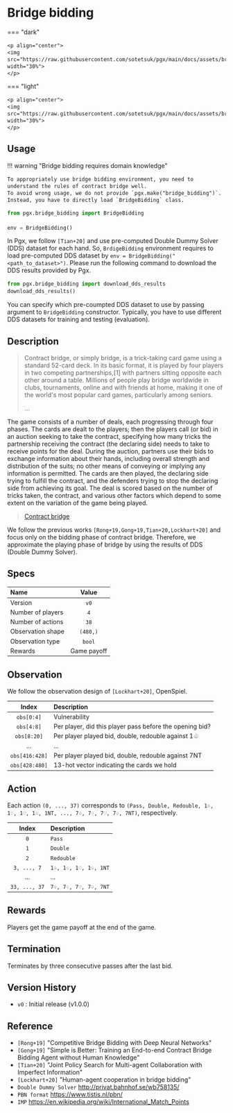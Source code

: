 # Bridge bidding

=== "dark" 

    <p align="center">
    <img src="https://raw.githubusercontent.com/sotetsuk/pgx/main/docs/assets/bridge_bidding_dark.gif" width="30%">
    </p>

=== "light" 

    <p align="center">
    <img src="https://raw.githubusercontent.com/sotetsuk/pgx/main/docs/assets/bridge_bidding_light.gif" width="30%">
    </p>

## Usage

!!! warning "Bridge bidding requires domain knowledge"

    To appropriately use bridge bidding environment, you need to understand the rules of contract bridge well.
    To avoid wrong usage, we do not provide `pgx.make("bridge_bidding")`.
    Instead, you have to directly load `BridgeBidding` class.

```py
from pgx.bridge_bidding import BridgeBidding

env = BridgeBidding()
```

In Pgx, we follow `[Tian+20]` and use pre-computed Double Dummy Solver (DDS) dataset for each hand.
So, `BrdigeBidding` environment requires to load pre-computed DDS dataset by `env = BridgeBidding("<path_to_dataset>")`.
Please run the following command to download the DDS results provided by Pgx.

```py
from pgx.bridge_bidding import download_dds_results
download_dds_results()
```

You can specify which pre-coumpted DDS dataset to use by passing argument to `BridgeBidding` constructor.
Typically, you have to use different DDS datasets for training and testing (evaluation).

## Description

> Contract bridge, or simply bridge, is a trick-taking card game using a standard 52-card deck. In its basic format, it is played by four players in two competing partnerships,[1] with partners sitting opposite each other around a table. Millions of people play bridge worldwide in clubs, tournaments, online and with friends at home, making it one of the world's most popular card games, particularly among seniors.
> 
> ...
> 
The game consists of a number of deals, each progressing through four phases. The cards are dealt to the players; then the players call (or bid) in an auction seeking to take the contract, specifying how many tricks the partnership receiving the contract (the declaring side) needs to take to receive points for the deal. During the auction, partners use their bids to exchange information about their hands, including overall strength and distribution of the suits; no other means of conveying or implying any information is permitted. The cards are then played, the declaring side trying to fulfill the contract, and the defenders trying to stop the declaring side from achieving its goal. The deal is scored based on the number of tricks taken, the contract, and various other factors which depend to some extent on the variation of the game being played.
> 
> [Contract bridge](https://en.wikipedia.org/wiki/Contract_bridge)

We follow the previous works `[Rong+19,Gong+19,Tian+20,Lockhart+20]` and focus only on the bidding phase of contract bridge.
Therefore, we approximate the playing phase of bridge by using the results of DDS (Double Dummy Solver).

## Specs

| Name | Value |
|:---|:----:|
| Version | `v0` |
| Number of players | `4` |
| Number of actions | `38` |
| Observation shape | `(480,)` |
| Observation type | `bool` |
| Rewards | Game payoff |

## Observation
We follow the observation design of `[Lockhart+20]`, OpenSpiel.

| Index | Description |
|:---:|:----|
| `obs[0:4]` | Vulnerability |
| `obs[4:8]` | Per player, did this player pass before the opening bid? |
| `obs[8:20]` | Per player played bid, double, redouble against 1♧ |
| ... | ... |
| `obs[416:428]` | Per player played bid, double, redouble against 7NT |
| `obs[428:480]` | 13-hot vector indicating the cards we hold |

## Action
Each action `(0, ..., 37)` corresponds to `(Pass, Double, Redouble, 1♧, 1♢, 1♡, 1♤, 1NT, ..., 7♧, 7♢, 7♡, 7♤, 7NT)`, respectively.

| Index | Description |
|:---:|:----|
| `0` | `Pass` |
| `1` | `Double` |
| `2` | `Redouble` |
| `3, ..., 7`  | `1♧, 1♢, 1♡, 1♤, 1NT` |
| ... | ... |
| `33, ..., 37`  | `7♧, 7♢, 7♡, 7♤, 7NT` |

## Rewards
Players get the game payoff at the end of the game.

## Termination
Terminates by three consecutive passes after the last bid.

## Version History

- `v0` : Initial release (v1.0.0)

## Reference

- `[Rong+19]` "Competitive Bridge Bidding with Deep Neural Networks"
- `[Gong+19]` "Simple is Better: Training an End-to-end Contract Bridge Bidding Agent without Human Knowledge"
- `[Tian+20]` "Joint Policy Search for Multi-agent Collaboration with Imperfect Information"
- `[Lockhart+20]` "Human-agent cooperation in bridge bidding"
- `Double Dummy Solver` http://privat.bahnhof.se/wb758135/
- `PBN format` https://www.tistis.nl/pbn/ 
- `IMP` https://en.wikipedia.org/wiki/International_Match_Points
